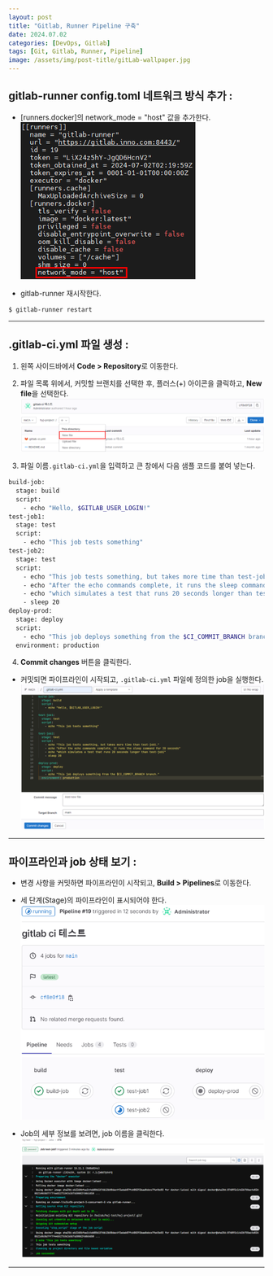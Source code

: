 ```yaml
---
layout: post
title: "Gitlab, Runner Pipeline 구축"
date: 2024.07.02
categories: [DevOps, Gitlab]
tags: [Git, Gitlab, Runner, Pipeline]
image: /assets/img/post-title/gitLab-wallpaper.jpg
---
```


## gitlab-runner config.toml 네트워크 방식 추가 :
- [runners.docker]의 network_mode = "host" 값을 추가한다.
[![gitlab-runner config.toml 내용](/assets/img/post/Gitlab/gitlab-runner%20config.toml%20내용.png)](/assets/img/post/Gitlab/gitlab-runner%20config.toml%20내용.png)

- gitlab-runner 재시작한다.

```bash
$ gitlab-runner restart
```

* * *

## .gitlab-ci.yml 파일 생성 :
1. 왼쪽 사이드바에서 **Code > Repository**로 이동한다.
2. 파일 목록 위에서, 커밋할 브랜치를 선택한 후, 플러스(+) 아이콘을 클릭하고, **New file**을 선택한다.
[![gitlab-ci yaml 파일 생성](/assets/img/post/Gitlab/gitlab-ci%20yaml%20파일%20생성.png)](/assets/img/post/Gitlab/gitlab-ci%20yaml%20파일%20생성.png)

3. 파일 이름`.gitlab-ci.yml`을 입력하고 큰 창에서 다음 샘플 코드를 붙여 넣는다.
```bash
build-job:
  stage: build
  script:
    - echo "Hello, $GITLAB_USER_LOGIN!"
test-job1:
  stage: test
  script:
    - echo "This job tests something"
test-job2:
  stage: test
  script:
    - echo "This job tests something, but takes more time than test-job1."
    - echo "After the echo commands complete, it runs the sleep command for 20 seconds"
    - echo "which simulates a test that runs 20 seconds longer than test-job1"
    - sleep 20
deploy-prod:
  stage: deploy
  script:
    - echo "This job deploys something from the $CI_COMMIT_BRANCH branch."
  environment: production
```

4. **Commit changes** 버튼을 클릭한다.
- 커밋되면 파이프라인이 시작되고, `.gitlab-ci.yml` 파일에 정의한 job을 실행한다.
[![gitlab-ci yaml 파일 작성](/assets/img/post/Gitlab/gitlab-ci%20yaml%20파일%20작성.png)](/assets/img/post/Gitlab/gitlab-ci%20yaml%20파일%20작성.png)

* * *

## 파이프라인과 job 상태 보기 :
- 변경 사항을 커밋하면 파이프라인이 시작되고, **Build > Pipelines**로 이동한다.
- 세 단계(Stage)의 파이프라인이 표시되어야 한다.
[![gitlab-runner pipeline 확인](/assets/img/post/Gitlab/gitlab-runner%20pipeline%20확인.png)](/assets/img/post/Gitlab/gitlab-runner%20pipeline%20확인.png)

- Job의 세부 정보를 보려면, job 이름을 클릭한다.
![gitlab-runner pipeline job 확인](/assets/img/post/Gitlab/gitlab-runner%20pipeline%20job%20확인.png)

* * *
